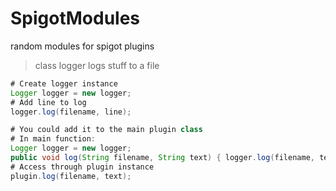 # SpigotModules
random modules for spigot plugins

> class logger
logs stuff to a file
``` Java
# Create logger instance
Logger logger = new logger;
# Add line to log
logger.log(filename, line);

# You could add it to the main plugin class
# In main function:
Logger logger = new logger;
public void log(String filename, String text) { logger.log(filename, text); }
# Access through plugin instance
plugin.log(filename, text);

```


